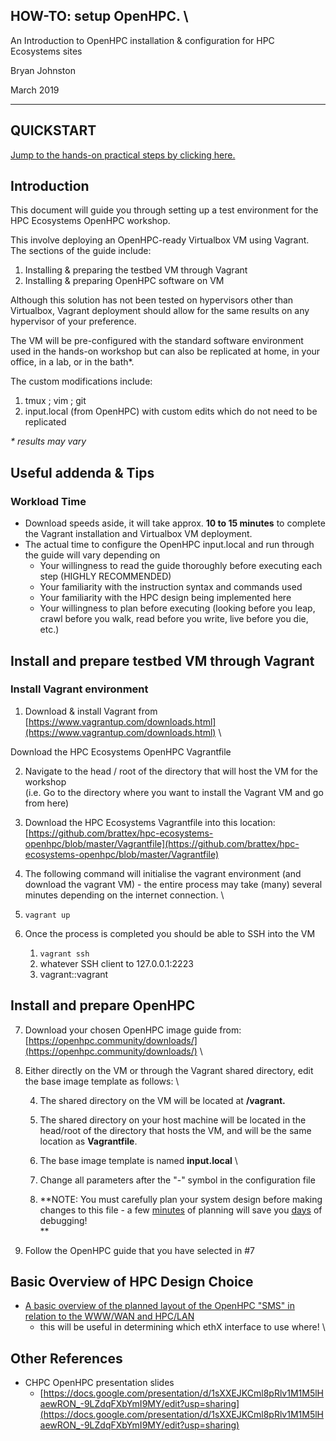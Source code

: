 ## **HOW-TO: setup OpenHPC.** \
An Introduction to OpenHPC installation & configuration for HPC Ecosystems sites

Bryan Johnston

March 2019



---



## QUICKSTART

[Jump to the hands-on practical steps by clicking here.](#bookmark=id.r5m2h0l5cm7x)


## Introduction

This document will guide you through setting up a test environment for the HPC Ecosystems OpenHPC workshop.

This involve deploying an OpenHPC-ready Virtualbox VM using Vagrant. The sections of the guide include:



1. Installing & preparing the testbed VM through Vagrant
2. Installing & preparing OpenHPC software on VM

Although this solution has not been tested on hypervisors other than Virtualbox, Vagrant deployment should allow for the same results on any hypervisor of your preference.

The VM will be pre-configured with the standard software environment used in the hands-on workshop but can also be replicated at home, in your office, in a lab, or in the bath*.

The custom modifications include:



1. tmux ; vim ; git 
2. input.local (from OpenHPC) with custom edits which do not need to be replicated

_* results may vary_


## Useful addenda & Tips


### Workload Time



*   Download speeds aside, it will take approx. **10 to 15 minutes** to complete the Vagrant installation and Virtualbox VM deployment.
*   The actual time to configure the OpenHPC input.local and run through the guide will vary depending on
    *   Your willingness to read the guide thoroughly before executing each step (HIGHLY RECOMMENDED)
    *   Your familiarity with the instruction syntax and commands used
    *   Your familiarity with the HPC design being implemented here
    *   Your willingness to plan before executing (looking before you leap, crawl before you walk, read before you write, live before you die, etc.)


## Install and prepare testbed VM through Vagrant


### Install Vagrant environment



1. Download & install Vagrant from [https://www.vagrantup.com/downloads.html](https://www.vagrantup.com/downloads.html) \


Download the HPC Ecosystems OpenHPC Vagrantfile



2. Navigate to the head / root of the directory that will host the VM for the workshop  \
(i.e. Go to the directory where you want to install the Vagrant VM and go from here)
3. Download the HPC Ecosystems Vagrantfile into this location: \
[https://github.com/brattex/hpc-ecosystems-openhpc/blob/master/Vagrantfile](https://github.com/brattex/hpc-ecosystems-openhpc/blob/master/Vagrantfile)
4. The following command will initialise the vagrant environment (and download the vagrant VM) - the entire process may take (many) several minutes depending on the internet connection. \

5. `vagrant up`
6. Once the process is completed you should be able to SSH into the VM
    1. `vagrant ssh`
    2. whatever SSH client to 127.0.0.1:2223
    3. vagrant::vagrant


## Install and prepare OpenHPC



7. Download your chosen OpenHPC image guide from: \
[https://openhpc.community/downloads/](https://openhpc.community/downloads/) \

8. Either directly on the VM or through the Vagrant shared directory, edit the base image template as follows: \

    4. The shared directory on the VM will be located at **/vagrant.**
    5. The shared directory on your host machine will be located in the head/root of the directory that hosts the VM, and will be the same location as **Vagrantfile**.
    6. The base image template is named **input.local** \

    7. Change all parameters after the "-" symbol in the configuration file
    8. **NOTE: You must carefully plan your system design before making changes to this file - a few <span style="text-decoration:underline;">minutes</span> of planning will save you <span style="text-decoration:underline;">days</span> of debugging! \
**
9. Follow the OpenHPC guide that you have selected in #7


## Basic Overview of HPC Design Choice



*   [A basic overview of the planned layout of the OpenHPC "SMS" in relation to the WWW/WAN and HPC/LAN](https://docs.google.com/drawings/d/1dLHmKsdG1V1BkKHcwAN7WEJpGx49unMi7xDwe-L4FnQ/edit?usp=sharing)
    *   this will be useful in determining which ethX interface to use where! \



## Other References



*   CHPC OpenHPC presentation slides
    *   [https://docs.google.com/presentation/d/1sXXEJKCml8pRlv1M1M5lHaewRON_-9LZdqFXbYmI9MY/edit?usp=sharing](https://docs.google.com/presentation/d/1sXXEJKCml8pRlv1M1M5lHaewRON_-9LZdqFXbYmI9MY/edit?usp=sharing)

